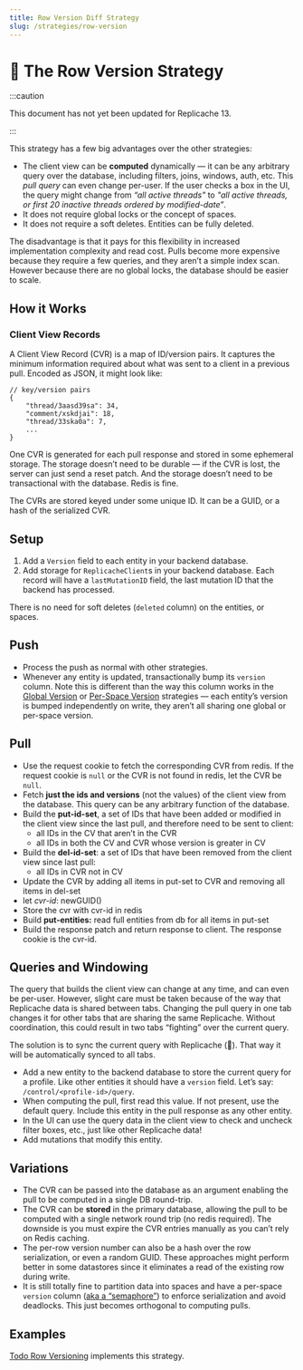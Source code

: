 ```yaml
---
title: Row Version Diff Strategy
slug: /strategies/row-version
---
```


# 🚣 The Row Version Strategy

:::caution

This document has not yet been updated for Replicache 13.

:::

This strategy has a few big advantages over the other strategies:

- The client view can be **computed** dynamically — it can be any arbitrary query over the database, including filters, joins, windows, auth, etc. This _pull query_ can even change per-user. If the user checks a box in the UI, the query might change from _“all active threads"_ to _"all active threads, or first 20 inactive threads ordered by modified-date”_.
- It does not require global locks or the concept of spaces.
- It does not require a soft deletes. Entities can be fully deleted.

The disadvantage is that it pays for this flexibility in increased implementation complexity and read cost. Pulls become more expensive because they require a few queries, and they aren’t a simple index scan. However because there are no global locks, the database should be easier to scale.

## How it Works

### Client View Records

A Client View Record (CVR) is a map of ID/version pairs. It captures the minimum information required about what was sent to a client in a previous pull. Encoded as JSON, it might look like:

```tsx
// key/version pairs
{
	"thread/3aasd39sa": 34,
	"comment/xskdjai": 18,
	"thread/33ska0a": 7,
	...
}
```

One CVR is generated for each pull response and stored in some ephemeral storage. The storage doesn’t need to be durable — if the CVR is lost, the server can just send a reset patch. And the storage doesn’t need to be transactional with the database. Redis is fine.

The CVRs are stored keyed under some unique ID. It can be a GUID, or a hash of the serialized CVR.

## Setup

1. Add a `Version` field to each entity in your backend database.
2. Add storage for `ReplicacheClient`s in your backend database. Each record will have a `lastMutationID` field, the last mutation ID that the backend has processed.

There is no need for soft deletes (`deleted` column) on the entities, or spaces.

## Push

- Process the push as normal with other strategies.
- Whenever any entity is updated, transactionally bump its `version` column. Note this is different than the way this column works in the [Global Version](/strategies/global-version) or [Per-Space Version](/strategies/per-space-version) strategies — each entity’s version is bumped independently on write, they aren’t all sharing one global or per-space version.

## Pull

- Use the request cookie to fetch the corresponding CVR from redis. If the request cookie is `null` or the CVR is not found in redis, let the CVR be `null`.
- Fetch **just the ids and versions** (not the values) of the client view from the database. This query can be any arbitrary function of the database.
- Build the **put-id-set**, a set of IDs that have been added or modified in the client view since the last pull, and therefore need to be sent to client:
  - all IDs in the CV that aren’t in the CVR
  - all IDs in both the CV and CVR whose version is greater in CV
- Build the **del-id-set**: a set of IDs that have been removed from the client view since last pull:
  - all IDs in CVR not in CV
- Update the CVR by adding all items in put-set to CVR and removing all items in del-set
- let _cvr-id_: newGUID()
- Store the cvr with cvr-id in redis
- Build **put-entities:** read full entities from db for all items in put-set
- Build the response patch and return response to client. The response cookie is the cvr-id.

## Queries and Windowing

The query that builds the client view can change at any time, and can even be per-user. However, slight care must be taken because of the way that Replicache data is shared between tabs. Changing the pull query in one tab changes it for other tabs that are sharing the same Replicache. Without coordination, this could result in two tabs “fighting” over the current query.

The solution is to sync the current query with Replicache (🤯). That way it will be automatically synced to all tabs.

- Add a new entity to the backend database to store the current query for a profile. Like other entities it should have a `version` field. Let’s say: `/control/<profile-id>/query`.
- When computing the pull, first read this value. If not present, use the default query. Include this entity in the pull response as any other entity.
- In the UI can use the query data in the client view to check and uncheck filter boxes, etc., just like other Replicache data!
- Add mutations that modify this entity.

## Variations

- The CVR can be passed into the database as an argument enabling the pull to be computed in a single DB round-trip.
- The CVR can be **stored** in the primary database, allowing the pull to be computed with a single network round trip (no redis required). The downside is you must expire the CVR entries manually as you can’t rely on Redis caching.
- The per-row version number can also be a hash over the row serialization, or even a random GUID. These approaches might perform better in some datastores since it eliminates a read of the existing row during write.
- It is still totally fine to partition data into spaces and have a per-space `version` column ([aka a “semaphore”](https://dev.mysql.com/doc/refman/5.7/en/innodb-deadlocks-handling.html)) to enforce serialization and avoid deadlocks. This just becomes orthogonal to computing pulls.

## Examples

[Todo Row Versioning](https://github.com/rocicorp/todo-row-versioning) implements this strategy.
